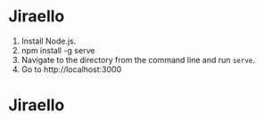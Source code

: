 # Jiraello

1. Install Node.js.
2. npm install -g serve
3. Navigate to the directory from the command line and run `serve`.
4. Go to http://localhost:3000
# Jiraello
